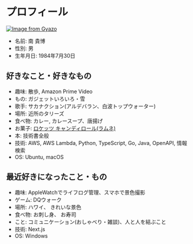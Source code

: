 # プロフィール

[![Image from Gyazo](https://i.gyazo.com/4c369d225fd9589a82709338a53292fc.jpg)](https://gyazo.com/4c369d225fd9589a82709338a53292fc)

- 名前: 南 貴博
- 性別: 男
- 生年月日: 1984年7月30日

## 好きなこと・好きなもの

- 趣味: 散歩, Amazon Prime Video
- もの: ガジェットいろいろ・雪
- 歌手: サカナクション(アルデバラン、白波トップウォーター)
- 場所: 近所のタリーズ
- 食べ物: カレー, カレースープ、唐揚げ
- お菓子: [ロケッツ キャンディロール(ラムネ)](https://www.amazon.co.jp/dp/B012ZFXKZY)
- 本: 技術書全般
- 技術: AWS, AWS Lambda, Python, TypeScript, Go, Java,  OpenAPI, 情報検索
- OS: Ubuntu, macOS

## 最近好きになったこと・もの

- 趣味: AppleWatchでライフログ管理、スマホで景色撮影
- ゲーム: DQウォーク
- 場所: ハワイ、 きれいな景色
- 食べ物: お刺し身、 お寿司
- こと: コミュニケーション(おしゃべり・雑談)、人と人を結ぶこと
- 技術: Next.js
- OS: Windows
